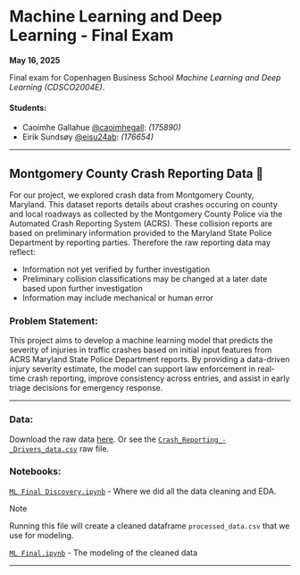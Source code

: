 # Machine Learning and Deep Learning - Final Exam
**May 16, 2025**

Final exam for Copenhagen Business School _Machine Learning and Deep Learning (CDSCO2004E)_.

#### Students:
- Caoimhe Gallahue [@caoimhegall](https://www.github.com/caoimhegall): _(175890)_
- Eirik Sundsøy [@eisu24ab](https://www.github.com/eisu24ab): _(176654)_

______________________________________________________________________________________________
## Montgomery County Crash Reporting Data :rotating_light:
For our project, we explored crash data from Montgomery County, Maryland. This dataset reports details about crashes occuring on county and local roadways as collected by the Montgomery County Police via the Automated Crash Reporting System (ACRS). These collision reports are based on preliminary information provided to the Maryland State Police Department by reporting parties. Therefore the raw reporting data may reflect:

- Information not yet verified by further investigation
- Preliminary collision classifications may be changed at a later date based upon further investigation
- Information may include mechanical or human error

### Problem Statement:
This project aims to develop a machine learning model that predicts the severity of injuries in traffic crashes based on initial input features from ACRS Maryland State Police Department reports. By providing a data-driven injury severity estimate, the model can support law enforcement in real-time crash reporting, improve consistency across entries, and assist in early triage decisions for emergency response.
______________________________________________________________________________________________
### Data:
Download the raw data [here](https://catalog.data.gov/dataset/crash-reporting-drivers-data). Or see the [`Crash_Reporting_-_Drivers_data.csv`](https://github.com/caoimhegall/CBS-MachineLearning-Final/blob/main/data/Crash_Reporting_-_Drivers_Data.csv) raw file.

### Notebooks:
[`ML Final Discovery.ipynb`](https://github.com/caoimhegall/CBS-MachineLearning-Final/blob/main/src/ML%20Final%20Discovery.ipynb) - Where we did all the data cleaning and EDA. 

> [!NOTE] 
> Running this file will create a cleaned dataframe `processed_data.csv` that we use for modeling.

[`ML Final.ipynb`](https://github.com/caoimhegall/CBS-MachineLearning-Final/blob/main/src/ML%20Final.ipynb) - The modeling of the cleaned data

______________________________________________________________________________________________
